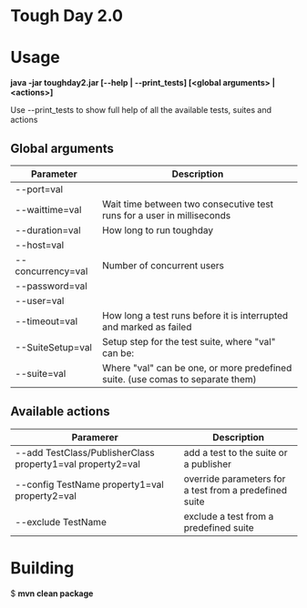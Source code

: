 Tough Day 2.0
=============

Usage
=====
__java -jar toughday2.jar [--help | --print_tests] [\<global arguments\> | \<actions\>]__

Use --print_tests to show full help of all the available tests, suites and actions

Global arguments
----------------
| Parameter                     |   Description
| ----------------------------- | --------------------------------------------------------------------------------
| --port=val                    |
|	--waittime=val                |   Wait time between two consecutive test runs for a user in milliseconds
|	--duration=val                |   How long to run toughday
|	--host=val                    | 
|	--concurrency=val             |   Number of concurrent users
|	--password=val                |
|	--user=val                    |
|	--timeout=val                 |   How long a test runs before it is interrupted and marked as failed
|	--SuiteSetup=val              |   Setup step for the test suite, where "val" can be:
|	--suite=val                   |   Where "val" can be one, or more predefined suite. (use comas to separate them)

Available actions
-----------------
| Paramerer                                                       |  Description
| --------------------------------------------------------------- | -------------------------------------------------
| --add TestClass/PublisherClass property1=val property2=val      |  add a test to the suite or a publisher
| --config TestName property1=val property2=val                   |  override parameters for a test from a predefined suite
| --exclude TestName                                              |  exclude a test from a predefined suite

Building
========

$  __mvn clean package__

